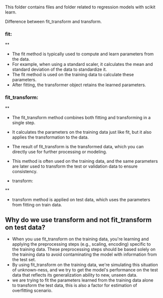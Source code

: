 This folder contains files and folder related to regression models with scikit learn. <br>

Difference between fit_transform and transform. <br>
### fit:

** 

*  The fit method is typically used to compute and learn parameters from the data.
*  For example, when using a standard scaler, it calculates the mean and standard deviation of the data to standardize it.
*  The fit method is used on the training data to calculate these parameters.
*  After fitting, the transformer object retains the learned parameters.

### fit_transform:

** 

*  The fit_transform method combines both fitting and transforming in a single step.
*  It calculates the parameters on the training data just like fit, but it also applies the transformation to the data.
*  The result of fit_transform is the transformed data, which you can directly use for further processing or modeling.
*  This method is often used on the training data, and the same parameters are later used to transform the test or validation data to ensure consistency.

* transform:

**  

*  transform method is applied on test data, which uses the parameters from fitting on train data.


## Why do we use transform and not fit_transform on test data?
* When you use fit_transform on the training data, you're learning and applying the preprocessing steps (e.g., scaling, encoding) specific to the training data. These preprocessing steps should be based solely on the training data to avoid contaminating the model with information from the test set.
* By using fit_transform on the training data, we're simulating this situation of unknown-ness, and we try to get the model's performance on the test data that reflects its generalization ability to new, unseen data.
* we are trying to fit the parameters learned from the training data alone to transform the test data, this is also a factor for estimation of overfitting scenario.
